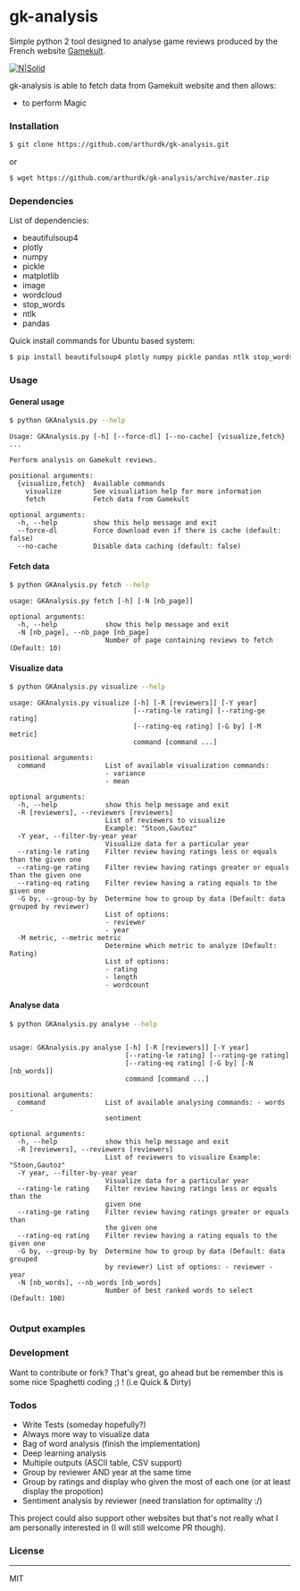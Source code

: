 # gk-analysis

Simple python 2 tool designed to analyse game reviews produced by the French website [Gamekult](http://www.gamekult.com/).

[![N|Solid](https://www.python.org/static/img/python-logo.png)](https://nodesource.com/products/nsolid)

gk-analysis is able to fetch data from Gamekult website and then allows:

  - to perform Magic


### Installation

```sh
$ git clone https://github.com/arthurdk/gk-analysis.git
```
or
```sh
$ wget https://github.com/arthurdk/gk-analysis/archive/master.zip
```

### Dependencies
List of dependencies:
 - beautifulsoup4
 - plotly
 - numpy
 - pickle
 - matplotlib
 - image
 - wordcloud
 - stop_words
 - ntlk
 - pandas

Quick install commands for Ubuntu based system:
```sh
$ pip install beautifulsoup4 plotly numpy pickle pandas ntlk stop_words wordcloud image matplotlib
```
### Usage

#### General usage

```sh
$ python GKAnalysis.py --help
```

```
Usage: GKAnalysis.py [-h] [--force-dl] [--no-cache] {visualize,fetch} ...

Perform analysis on Gamekult reviews.

positional arguments:
  {visualize,fetch}  Available commands
    visualize        See visualiation help for more information
    fetch            Fetch data from Gamekult

optional arguments:
  -h, --help         show this help message and exit
  --force-dl         Force download even if there is cache (default: false)
  --no-cache         Disable data caching (default: false)
```
#### Fetch data

```sh
$ python GKAnalysis.py fetch --help
```

```
usage: GKAnalysis.py fetch [-h] [-N [nb_page]]

optional arguments:
  -h, --help            show this help message and exit
  -N [nb_page], --nb_page [nb_page]
                        Number of page containing reviews to fetch (Default: 10)

```

#### Visualize data

```sh
$ python GKAnalysis.py visualize --help
```

```
usage: GKAnalysis.py visualize [-h] [-R [reviewers]] [-Y year]
                               [--rating-le rating] [--rating-ge rating]
                               [--rating-eq rating] [-G by] [-M metric]
                               command [command ...]

positional arguments:
  command               List of available visualization commands:
                        - variance
                        - mean

optional arguments:
  -h, --help            show this help message and exit
  -R [reviewers], --reviewers [reviewers]
                        List of reviewers to visualize
                        Example: "Stoon,Gautoz"
  -Y year, --filter-by-year year
                        Visualize data for a particular year
  --rating-le rating    Filter review having ratings less or equals than the given one
  --rating-ge rating    Filter review having ratings greater or equals than the given one
  --rating-eq rating    Filter review having a rating equals to the given one
  -G by, --group-by by  Determine how to group by data (Default: data grouped by reviewer)
                        List of options:
                        - reviewer
                        - year
  -M metric, --metric metric
                        Determine which metric to analyze (Default: Rating)
                        List of options:
                        - rating
                        - length
                        - wordcount
```

#### Analyse data

```sh
$ python GKAnalysis.py analyse --help
```


```

usage: GKAnalysis.py analyse [-h] [-R [reviewers]] [-Y year]
                             [--rating-le rating] [--rating-ge rating]
                             [--rating-eq rating] [-G by] [-N [nb_words]]
                             command [command ...]

positional arguments:
  command               List of available analysing commands: - words -
                        sentiment

optional arguments:
  -h, --help            show this help message and exit
  -R [reviewers], --reviewers [reviewers]
                        List of reviewers to visualize Example: "Stoon,Gautoz"
  -Y year, --filter-by-year year
                        Visualize data for a particular year
  --rating-le rating    Filter review having ratings less or equals than the
                        given one
  --rating-ge rating    Filter review having ratings greater or equals than
                        the given one
  --rating-eq rating    Filter review having a rating equals to the given one
  -G by, --group-by by  Determine how to group by data (Default: data grouped
                        by reviewer) List of options: - reviewer - year
  -N [nb_words], --nb_words [nb_words]
                        Number of best ranked words to select (Default: 100)


```
### Output examples


### Development
Want to contribute or fork? That's great, go ahead but be remember this is some nice Spaghetti coding ;) ! (i.e Quick & Dirty)

### Todos
 - Write Tests (someday hopefully?)
 - Always more way to visualize data
 - Bag of word analysis (finish the implementation)
 - Deep learning analysis
 - Multiple outputs (ASCII table, CSV support)
 - Group by reviewer AND year at the same time
 - Group by ratings and display who given the most of each one (or at least display the propotion)
 - Sentiment analysis by reviewer (need translation for optimality :/)

This project could also support other websites but that's not really what I am personally interested in (I will still welcome PR though).

### License
----

MIT

